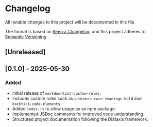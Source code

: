 # Changelog

All notable changes to this project will be documented in this file.

The format is based on [Keep a Changelog](https://keepachangelog.com/en/1.0.0/),
and this project adheres to [Semantic Versioning](https://semver.org/spec/v2.0.0.html).

## [Unreleased]

## [0.1.0] - 2025-05-30
### Added
- Initial release of `markdownlint-custom-rules`.
- Includes custom rules such as `sentence-case-headings-bold` and `backtick-code-elements`.
- Added `index.js` to allow usage as an npm package.
- Implemented JSDoc comments for improved code understanding.
- Structured project documentation following the Diátaxis framework.
